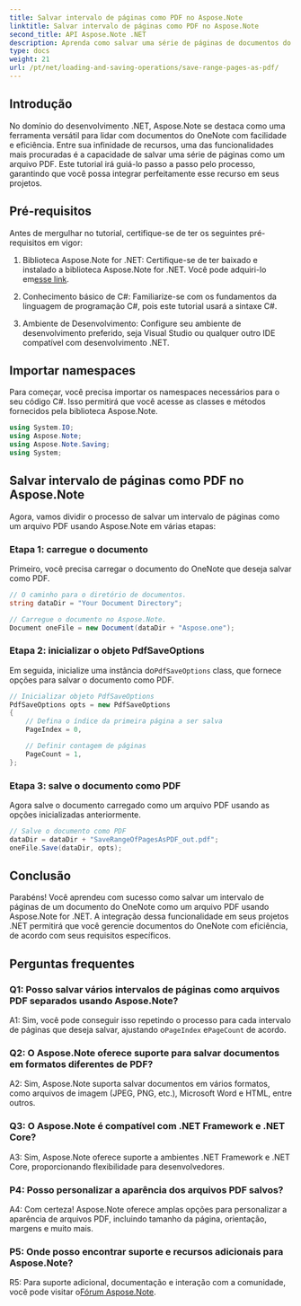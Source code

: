 ```yaml
---
title: Salvar intervalo de páginas como PDF no Aspose.Note
linktitle: Salvar intervalo de páginas como PDF no Aspose.Note
second_title: API Aspose.Note .NET
description: Aprenda como salvar uma série de páginas de documentos do OneNote como arquivos PDF usando Aspose.Note for .NET. Tutorial passo a passo incluído.
type: docs
weight: 21
url: /pt/net/loading-and-saving-operations/save-range-pages-as-pdf/
---
```

## Introdução

No domínio do desenvolvimento .NET, Aspose.Note se destaca como uma ferramenta versátil para lidar com documentos do OneNote com facilidade e eficiência. Entre sua infinidade de recursos, uma das funcionalidades mais procuradas é a capacidade de salvar uma série de páginas como um arquivo PDF. Este tutorial irá guiá-lo passo a passo pelo processo, garantindo que você possa integrar perfeitamente esse recurso em seus projetos.

## Pré-requisitos

Antes de mergulhar no tutorial, certifique-se de ter os seguintes pré-requisitos em vigor:

1.  Biblioteca Aspose.Note for .NET: Certifique-se de ter baixado e instalado a biblioteca Aspose.Note for .NET. Você pode adquiri-lo em[esse link](https://releases.aspose.com/note/net/).
   
2. Conhecimento básico de C#: Familiarize-se com os fundamentos da linguagem de programação C#, pois este tutorial usará a sintaxe C#.
   
3. Ambiente de Desenvolvimento: Configure seu ambiente de desenvolvimento preferido, seja Visual Studio ou qualquer outro IDE compatível com desenvolvimento .NET.

## Importar namespaces

Para começar, você precisa importar os namespaces necessários para o seu código C#. Isso permitirá que você acesse as classes e métodos fornecidos pela biblioteca Aspose.Note.

```csharp
using System.IO;
using Aspose.Note;
using Aspose.Note.Saving;
using System;
```

## Salvar intervalo de páginas como PDF no Aspose.Note

Agora, vamos dividir o processo de salvar um intervalo de páginas como um arquivo PDF usando Aspose.Note em várias etapas:

### Etapa 1: carregue o documento

Primeiro, você precisa carregar o documento do OneNote que deseja salvar como PDF.

```csharp
// O caminho para o diretório de documentos.
string dataDir = "Your Document Directory";

// Carregue o documento no Aspose.Note.
Document oneFile = new Document(dataDir + "Aspose.one");
```

### Etapa 2: inicializar o objeto PdfSaveOptions

 Em seguida, inicialize uma instância do`PdfSaveOptions` class, que fornece opções para salvar o documento como PDF.

```csharp
// Inicializar objeto PdfSaveOptions
PdfSaveOptions opts = new PdfSaveOptions
{
    // Defina o índice da primeira página a ser salva
    PageIndex = 0,

    // Definir contagem de páginas
    PageCount = 1,
};
```

### Etapa 3: salve o documento como PDF

Agora salve o documento carregado como um arquivo PDF usando as opções inicializadas anteriormente.

```csharp
// Salve o documento como PDF
dataDir = dataDir + "SaveRangeOfPagesAsPDF_out.pdf";
oneFile.Save(dataDir, opts);
```

## Conclusão

Parabéns! Você aprendeu com sucesso como salvar um intervalo de páginas de um documento do OneNote como um arquivo PDF usando Aspose.Note for .NET. A integração dessa funcionalidade em seus projetos .NET permitirá que você gerencie documentos do OneNote com eficiência, de acordo com seus requisitos específicos.

## Perguntas frequentes

### Q1: Posso salvar vários intervalos de páginas como arquivos PDF separados usando Aspose.Note?

 A1: Sim, você pode conseguir isso repetindo o processo para cada intervalo de páginas que deseja salvar, ajustando o`PageIndex` e`PageCount` de acordo.
   
### Q2: O Aspose.Note oferece suporte para salvar documentos em formatos diferentes de PDF?

A2: Sim, Aspose.Note suporta salvar documentos em vários formatos, como arquivos de imagem (JPEG, PNG, etc.), Microsoft Word e HTML, entre outros.
   
### Q3: O Aspose.Note é compatível com .NET Framework e .NET Core?

A3: Sim, Aspose.Note oferece suporte a ambientes .NET Framework e .NET Core, proporcionando flexibilidade para desenvolvedores.
   
### P4: Posso personalizar a aparência dos arquivos PDF salvos?

A4: Com certeza! Aspose.Note oferece amplas opções para personalizar a aparência de arquivos PDF, incluindo tamanho da página, orientação, margens e muito mais.
   
### P5: Onde posso encontrar suporte e recursos adicionais para Aspose.Note?

 R5: Para suporte adicional, documentação e interação com a comunidade, você pode visitar o[Fórum Aspose.Note](https://forum.aspose.com/c/note/28).